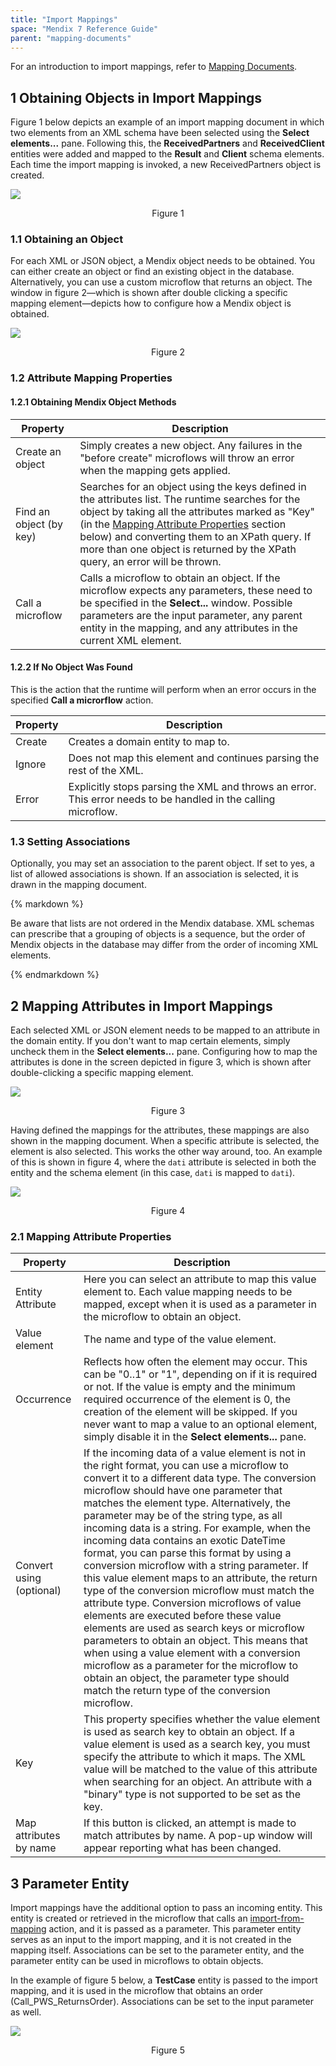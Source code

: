 ```yaml
---
title: "Import Mappings"
space: "Mendix 7 Reference Guide"
parent: "mapping-documents"
---
```


For an introduction to import mappings, refer to [Mapping Documents](mapping-documents).

## 1 Obtaining Objects in Import Mappings

Figure 1 below depicts an example of an import mapping document in which two elements from an XML schema have been selected using the **Select elements...** pane. Following this, the **ReceivedPartners** and **ReceivedClient** entities were added and mapped to the **Result** and **Client** schema elements. Each time the import mapping is invoked, a new ReceivedPartners object is created.

![](attachments/16713727/16843942.png)

<p align="center">
  Figure 1
</p>

### 1.1 Obtaining an Object

For each XML or JSON object, a Mendix object needs to be obtained. You can either create an object or find an existing object in the database. Alternatively, you can use a custom microflow that returns an object. The window in figure 2—which is shown after double clicking a specific mapping element—depicts how to configure how a Mendix object is obtained.

![](attachments/16713727/16843943.png)

<p align="center">
  Figure 2
</p>

### 1.2 Attribute Mapping Properties

#### 1.2.1 Obtaining Mendix Object Methods

| Property | Description |
| --- | --- |
| Create an object | Simply creates a new object. Any failures in the "before create" microflows will throw an error when the mapping gets applied. |
| Find an object (by key) | Searches for an object using the keys defined in the attributes list. The runtime searches for the object by taking all the attributes marked as "Key" (in the [Mapping Attribute Properties](#MappingAttributeProperties) section below) and converting them to an XPath query. If more than one object is returned by the XPath query, an error will be thrown. |
| Call a microflow | Calls a microflow to obtain an object. If the microflow expects any parameters, these need to be specified in the **Select...** window. Possible parameters are the input parameter, any parent entity in the mapping, and any attributes in the current XML element. |

#### 1.2.2 If No Object Was Found

This is the action that the runtime will perform when an error occurs in the specified **Call a microrflow** action.

| Property | Description |
| --- | --- |
| Create | Creates a domain entity to map to. |
| Ignore | Does not map this element and continues parsing the rest of the XML. |
| Error | Explicitly stops parsing the XML and throws an error. This error needs to be handled in the calling microflow. |

### 1.3 Setting Associations

Optionally, you may set an association to the parent object. If set to yes, a list of allowed associations is shown. If an association is selected, it is drawn in the mapping document.

<div class="alert alert-warning">{% markdown %}

Be aware that lists are not ordered in the Mendix database. XML schemas can prescribe that a grouping of objects is a sequence, but the order of Mendix objects in the database may differ from the order of incoming XML elements.

{% endmarkdown %}</div>

## 2 Mapping Attributes in Import Mappings

Each selected XML or JSON element needs to be mapped to an attribute in the domain entity. If you don't want to map certain elements, simply uncheck them in the **Select elements...** pane. Configuring how to map the attributes is done in the screen depicted in figure 3, which is shown after double-clicking a specific mapping element.

![](attachments/16713727/16843943.png)

<p align="center">
  Figure 3
</p>

Having defined the mappings for the attributes, these mappings are also shown in the mapping document. When a specific attribute is selected, the element is also selected. This works the other way around, too. An example of this is shown in figure 4, where the `dati` attribute is selected in both the entity and the schema element (in this case, `dati` is mapped to `dati`).

![](attachments/16713727/16843944.png)

<p align="center">
  Figure 4
</p>

### 2.1 Mapping Attribute Properties<a name="MappingAttributeProperties"></a>

| Property | Description |
| --- | --- |
| Entity Attribute | Here you can select an attribute to map this value element to. Each value mapping needs to be mapped, except when it is used as a parameter in the microflow to obtain an object. |
| Value element | The name and type of the value element. |
| Occurrence | Reflects how often the element may occur. This can be "0..1" or "1", depending on if it is required or not. If the value is empty and the minimum required occurrence of the element is 0, the creation of the element will be skipped. If you never want to map a value to an optional element, simply disable it in the **Select elements...** pane. |
| Convert using (optional) | If the incoming data of a value element is not in the right format, you can use a microflow to convert it to a different data type. The conversion microflow should have one parameter that matches the element type. Alternatively, the parameter may be of the string type, as all incoming data is a string. For example, when the incoming data contains an exotic DateTime format, you can parse this format by using a conversion microflow with a string parameter. If this value element maps to an attribute, the return type of the conversion microflow must match the attribute type. Conversion microflows of value elements are executed before these value elements are used as search keys or microflow parameters to obtain an object. This means that when using a value element with a conversion microflow as a parameter for the microflow to obtain an object, the parameter type should match the return type of the conversion microflow. |
| Key | This property specifies whether the value element is used as search key to obtain an object. If a value element is used as a search key, you must specify the attribute to which it maps. The XML value will be matched to the value of this attribute when searching for an object. An attribute with a "binary" type is not supported to be set as the key. |
| Map attributes by name | If this button is clicked, an attempt is made to match attributes by name. A pop-up window will appear reporting what has been changed. |

## 3 Parameter Entity

Import mappings have the additional option to pass an incoming entity. This entity is created or retrieved in the microflow that calls an [import-from-mapping](import-mapping-action) action, and it is passed as a parameter. This parameter entity serves as an input to the import mapping, and it is not created in the mapping itself. Associations can be set to the parameter entity, and the parameter entity can be used in microflows to obtain objects. 

In the example of figure 5 below, a **TestCase** entity is passed to the import mapping, and it is used in the microflow that obtains an order (Call_PWS_ReturnsOrder). Associations can be set to the input parameter as well.

![](attachments/16713727/16843941.png)

<p align="center">
  Figure 5
</p>

